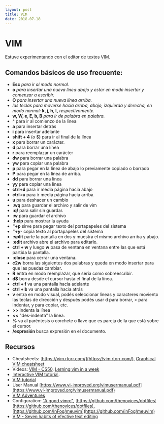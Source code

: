 ```yaml
---
layout: post
title: VIM
date: 2018-07-18
---
```


# VIM

Estuve experimentando con el editor de textos [VIM](http://www.vim.org/).

## Comandos básicos de uso frecuente:
- **Esc** *para ir al modo normal.*
- **o** *para insertar una nueva línea abajo y estar en modo insertar y comenzar a escribir.*
- **O** *para insertar una nueva línea arriba.*
- *las teclas para moverse hacia arriba, abajo, izquierda y derecha, en modo normal:* **k, j, h, l,** *respectivamente.*
- **w, W, e, E, b, B** *para ir de palabra en palabra.*
- **^** para ir al comienzo de la línea
- **a** para insertar detrás
- **i** para insertar adelante
- **shift + 4** (o $) para ir al final de la línea
- **x** para borrar un carácter.
- **d** para borrar una línea
- **r** para reemplazar un carácter
- **dw** para borrar una palabra
- **yw** para copiar una palabra
- **p** para pegar en la línea de abajo lo previamente copiado o borrado
- **P** para pegar en la línea de arriba.
- **dd** para borrar una línea
- **yy** para copiar una línea
- **ctrl+d** para ir media página hacia abajo
- **ctrl+u** para ir media página hacia arriba.
- **u** para deshacer un cambio
- **:wq** para guardar el archivo y salir de vim
- **:q!** para salir sin guardar.
- **:w** para guardar el archivo
- **:help** para mostrar la ayuda
- **"+p** sirve para pegar texto del portapapeles del sistema
- **"+y-** copia texto al portapapeles del sistema
- **:split** parte la pantalla en dos y muestra el mismo archivo arriba y abajo.
- **:edit** archivo abre el archivo para editarlo.
- **ctrl + w** y luego **w** pasa de ventana en ventana entre las que está partida la pantalla.
- **:close** para cerrar una ventana.
- **c2w** borra las siguientes dos palabras y queda en modo insertar para que las puedas cambiar.
- **R** entra en modo reemplazar, que sería como sobreescribir.
- **d$** borra desde el cursor hasta el final de la línea.
- **ctrl + f** va una pantalla hacia adelante
- **ctrl + b** va una pantalla hacia atrás
- **v** entra en modo visual, podés seleccionar líneas y caracteres moviento las teclas de dirección y después podés usar d para borrar, > para indentar, y para copiar, etc.
- **\>>** indenta la línea
- **<<** "des-indenta" la línea.
- **%** va al paréntesis o corchete o llave que es pareja de la que está sobre el cursor.
- **/expresión** busca expresión en el documento.

## Recursos

- Cheatsheets: [https://vim.rtorr.com/](https://vim.rtorr.com/), [Graphical VIM cheatsheet](http://www.viemu.com/a_vi_vim_graphical_cheat_sheet_tutorial.html)
- Videos: [VIM - CS50](https://www.youtube.com/watch?v=pksX5m8D1B4), [Lerning vim in a week](https://www.youtube.com/watch?v=_NUO4JEtkDw)
- [Interactive VIM tutorial](http://www.openvim.com/tutorial.html).
- [VIM tutorial](http://vim.wikia.com/wiki/Tutorial)
- User Manual [https://www.vi-improved.org/vimusermanual.pdf](https://www.vi-improved.org/vimusermanual.pdf)
- [VIM Adventures](https://vim-adventures.com/)
- Configuration: ["A good vimrc"](https://dougblack.io/words/a-good-vimrc.html), [https://github.com/thenovices/dotfiles](https://github.com/thenovices/dotfiles), [https://github.com/InFog/meuvim](https://github.com/InFog/meuvim)
- [VIM - Seven habits of efective text editing](http://www.moolenaar.net/habits.html)
